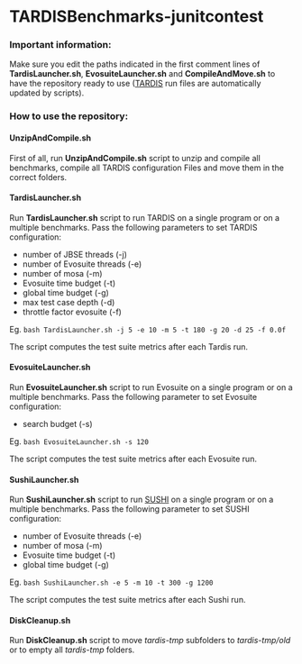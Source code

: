 # TARDISBenchmarks-junitcontest

### Important information:
Make sure you edit the paths indicated in the first comment lines of **TardisLauncher.sh**, **EvosuiteLauncher.sh** and **CompileAndMove.sh** to have the repository ready to use ([TARDIS](https://github.com/pietrobraione/tardis) run files are automatically updated by scripts).


### How to use the repository:
#### UnzipAndCompile.sh
First of all, run **UnzipAndCompile.sh** script to unzip and compile all benchmarks, compile all TARDIS configuration Files and move them in the correct folders.

#### TardisLauncher.sh
Run **TardisLauncher.sh** script to run TARDIS on a single program or on a multiple benchmarks. Pass the following parameters to set TARDIS configuration: 
* number of JBSE threads (-j)
* number of Evosuite threads (-e)
* number of mosa (-m)
* Evosuite time budget (-t)
* global time budget (-g)
* max test case depth (-d)
* throttle factor evosuite (-f)

Eg. `bash TardisLauncher.sh -j 5 -e 10 -m 5 -t 180 -g 20 -d 25 -f 0.0f`

The script computes the test suite metrics after each Tardis run.

#### EvosuiteLauncher.sh
Run **EvosuiteLauncher.sh** script to run Evosuite on a single program or on a multiple benchmarks. Pass the following parameter to set Evosuite configuration: 
* search budget (-s)

Eg. `bash EvosuiteLauncher.sh -s 120`

The script computes the test suite metrics after each Evosuite run.

#### SushiLauncher.sh
Run **SushiLauncher.sh** script to run [SUSHI](https://github.com/pietrobraione/sushi) on a single program or on a multiple benchmarks. Pass the following parameter to set SUSHI configuration: 
* number of Evosuite threads (-e)
* number of mosa (-m)
* Evosuite time budget (-t)
* global time budget (-g)

Eg. `bash SushiLauncher.sh -e 5 -m 10 -t 300 -g 1200`

The script computes the test suite metrics after each Sushi run.

#### DiskCleanup.sh
Run **DiskCleanup.sh** script to move *tardis-tmp* subfolders to *tardis-tmp/old* or to empty all *tardis-tmp* folders.
